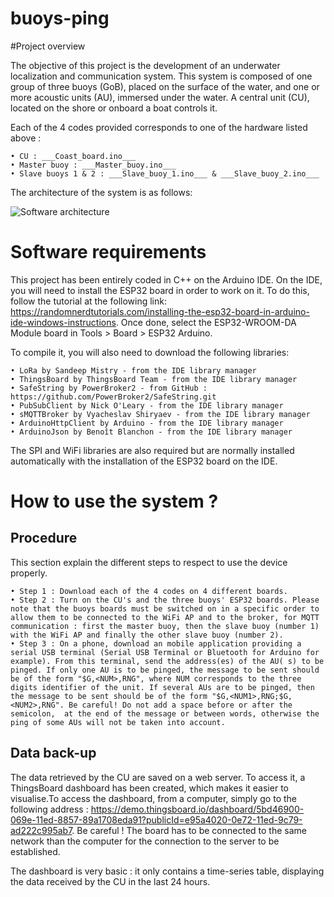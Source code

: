 # buoys-ping

#Project overview

The objective of this project is the development of an underwater localization and communication system. This system is composed of one
group of three buoys (GoB), placed on the surface of the water, and one or more acoustic units (AU), immersed under the water. A central unit (CU), 
located on the shore or onboard a boat controls it.

Each of the 4 codes provided corresponds to one of the hardware listed above :

    • CU : ___Coast_board.ino___
    • Master buoy : ___Master_buoy.ino___
    • Slave buoys 1 & 2 : ___Slave_buoy_1.ino___ & ___Slave_buoy_2.ino___
    
The architecture of the system is as follows: 

![Software architecture](software%20architecture.png "Software architecture of the project")


# Software requirements

This project has been entirely coded in C++ on the Arduino IDE. On the IDE, you will need to install the ESP32 board in order to work on it. To do this, follow the tutorial at the following link: https://randomnerdtutorials.com/installing-the-esp32-board-in-arduino-ide-windows-instructions. Once done, select the ESP32-WROOM-DA Module board in Tools > Board > ESP32 Arduino.

To compile it, you will also need to download the following libraries:

    • LoRa by Sandeep Mistry - from the IDE library manager
    • ThingsBoard by ThingsBoard Team - from the IDE library manager
    • SafeString by PowerBroker2 - from GitHub : https://github.com/PowerBroker2/SafeString.git
    • PubSubClient by Nick O'Leary - from the IDE library manager
    • sMQTTBroker by Vyacheslav Shiryaev - from the IDE library manager
    • ArduinoHttpClient by Arduino - from the IDE library manager
    • ArduinoJson by Benoît Blanchon - from the IDE library manager

The SPI and WiFi libraries are also required but are normally installed automatically with the installation of the ESP32 board on the IDE.


# How to use the system ?

## Procedure

This section explain the different steps to respect to use the device properly. 

    • Step 1 : Download each of the 4 codes on 4 different boards.
    • Step 2 : Turn on the CU's and the three buoys' ESP32 boards. Please note that the buoys boards must be switched on in a specific order to 
    allow them to be connected to the WiFi AP and to the broker, for MQTT communication : first the master buoy, then the slave buoy (number 1) with the WiFi AP and finally the other slave buoy (number 2). 
    • Step 3 : On a phone, download an mobile application providing a serial USB terminal (Serial USB Terminal or Bluetooth for Arduino for example). From this terminal, send the address(es) of the AU( s) to be pinged. If only one AU is to be pinged, the message to be sent should be of the form "$G,<NUM>,RNG", where NUM corresponds to the three digits identifier of the unit. If several AUs are to be pinged, then the message to be sent should be of the form "$G,<NUM1>,RNG;$G,<NUM2>,RNG". Be careful! Do not add a space before or after the semicolon,  at the end of the message or between words, otherwise the ping of some AUs will not be taken into account.


## Data back-up

The data retrieved by the CU are saved on a web server. To access it, a ThingsBoard dashboard has
been created, which makes it easier to visualise.To access the dashboard, from a computer, simply go to the following address : https://demo.thingsboard.io/dashboard/5bd46900-069e-11ed-8857-89a1708eda91?publicId=e95a4020-0e72-11ed-9c79-ad222c995ab7. Be careful ! The board has to be connected to the same network than the computer for the connection to the server to be established.

The dashboard is very basic : it only contains a time-series table, displaying the data received by the CU in the last 24 hours.

